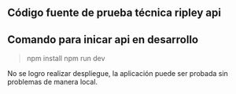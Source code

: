 ## Código fuente de prueba técnica ripley api

## Comando para inicar api en desarrollo
> npm install
> npm run dev

No se logro realizar despliegue, la aplicación 
puede ser probada sin problemas de manera local.